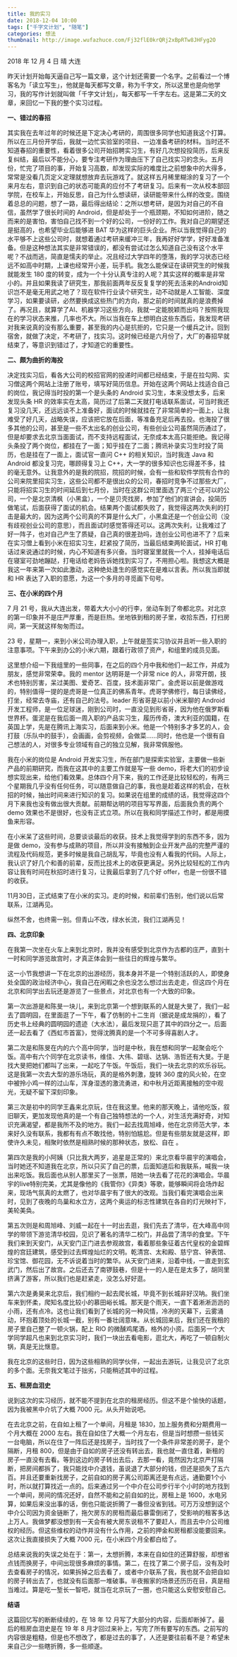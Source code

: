 ```yaml
---
title: 我的实习
date: 2018-12-04 10:00
tags: ["千字文计划", "随笔"]
categories: 想法
thumbnail: http://image.wufazhuce.com/Fj32flE0krQRj2xBpRTw8JHFyg2O
---
```


2018 年 12 月 4 日 晴 大连

昨天计划开始每天逼自己写一篇文章，这个计划还需要一个名字。之前看过一个博客名为「读立写生」，他就是每天都写文章，称为千字文，所以这里也是向他学习，我的写作计划就叫做「千字文计划」，每天都写一千字左右。这是第二天的文章，来回忆一下我的整个实习过程。

**一、错过的春招**

其实我在去年过年的时候还是下定决心考研的，周围很多同学也知道我这个打算。所以在三月份开学后，我就一边忙实验室的项目、一边准备考研的材料。当时还不知道春招的重要性，看着很多公司开始招聘实习生，有好几次想投投简历，后来反复纠结，最后以不能分心，要专注考研作为理由压下了自己找实习的念头。五月份，忙完了项目的事，开始复习高数，却发现实际的难度比之前想象中的大得多，常常是没看几页定义定理就想放弃去玩游戏了。就这样五月稀里糊涂的复习了一个来月左右，意识到自己的状态可能真的应付不了考研复习。后来有一次从校本部回学院，在校车上，开始反思，自己为什么想读研，读研能带来什么样的改变。围绕着总总的问题，想了一路，最后得出结论：之所以想考研，是因为对自己的不自信，虽然学了很长时间的 Android，但是却处于一个瓶颈期，不知如何进阶，随之而来的是害怕，害怕自己找不到一个好的公司，一份好的工作。我对自己的期望还是挺高的，也希望毕业后能够进 BAT 华为这样的巨头企业。所以当我觉得自己的水平够不上这些公司时，就想着通过考研来缓冲三年，我再好好学学，好好准备准备。但是这种想法其实是非常错误的，都没有尝试过怎么知道自己没有这个水平呢？不战而逃，简直是懦夫的举止。况且经过大学四年的堕落，我的学习状态已经远不如高中时期，上课也经常开小差，玩手机。我怎么能保证在读研究生的时候我就能发生 180 度的转变，成为一个十分认真专注的人呢？其实这样的概率是非常小的。并且如果我读了研究生，那我前面两年反反复复学的死去活来的Android知识岂不是毫无用武之地了？现在软件行业读个研究生，动不动就是人工智能、深度学习，如果要读研，必然要换成这些热门的方向，那之前的时间就真的是浪费掉了。再况且，就算学了AI、机器学习这些方向，我就一定能脱颖而出吗？按照我现在的学习状态来推，几率也不大。所以当我在车上想明白这些东西后，我发现考研对我来说真的没有那么重要，甚至我的内心是抗拒的，它只是一个缓兵之计。回到宿舍，就做了决定，不考研了，找实习。这时候已经是六月份了，大厂的春招早就结束了，等意识到错过了，才知道它的重要性。

**二、颇为曲折的海投**

决定找实习后，看各大公司的校招官网的投递时间都已经结束，于是在拉勾网、实习僧这两个网站上注册了账号，填写好简历信息。开始在这两个网站上找适合自己的岗位，我记得当时投的第一个是头条的 Android 实习生，本来没想太多，后来发现头条 HR 的效率实在太高，简历过了后第二天就打电话联系面试，可当时我还复习没几天，还远远谈不上准备好，面试的时候就挂在了非常简单的一面上，让我难受了好几天，战略失误，应该把它放在后面，等准备充足后再去投。也海投了很多其他的公司，甚至是一些不太出名的创业公司，有些创业公司虽然简历通过了，但是却要求去北京当面面试，而不支持远程面试，无奈成本太高只能拒绝。我记得头条投了两个岗位，都挂在了一面；知乎挂在了二面；腾讯补录实习生时投了简历，也是挂在了一面上，面试官一直问 C++ 的相关知识，当时我连 Java 和 Android 都没复习完，哪顾得复习上 C++，大一学的很多知识也忘得差不多，挂的毫无意外。让我意外的是我的院招，院招的时候，会有一些和软件学院有合作的公司来院里招实习生，这些公司都不是很出众的公司，春招时竞争不过那些大厂，只能将招实习生的时间延后到七月份，当时在这群公司里面选了两三个还可以的公司，一个是北京清枫（小黑盒），一个是贝壳找房，参加了他们的宣讲会，投简历做笔试，后面获得了面试的机会。结果两个面试都失败了，我觉得这两次失利的打击是最大的，因为这两个公司真的不算是什么大厂，小黑盒还是一个创业公司（没有歧视创业公司的意思），而且面试时感觉答得还可以。这两次失利，让我难过了好一阵子，也对自己产生了质疑，自己真的很差劲吗，连创业公司也进不了？后来在实习僧上看到小米在招实习生，赶紧投了简历，当最后结束两轮面试，HR 打电话过来说通过的时候，内心不知道有多兴奋。当时寝室里就我一个人，挂掉电话后在寝室可劲地蹦跶，打电话给老妈告诉她找到实习了，不用担心啦。我想这大概是我这一年来第一次如此激动，这种绝处逢生的感觉实在是难以言表。所以我当即就和 HR 表达了入职的意愿，为这一个多月的寻觅画下句号。

**三、在小米的四个月**

7 月 21 号，我从大连出发，带着大大小小的行李，坐动车到了帝都北京。对北京的第一印象并不是庄严厚重，而是巨热。坐地铁到租的房子里，收拾东西，打扫房间，第一天就这样匆匆而过。

23 号，星期一，来到小米公司办理入职，上午就是签实习协议并且听一些入职的注意事项。下午来到办公的小米六期，跟着行政领了资产，和组里的成员见面。

这里想介绍一下我组里的一些同事，在之后的四个月中我和他们一起工作，并成为朋友，感觉非常荣幸。我的 mentor 达明哥是一个非常 nice 的人，非常开朗，技术也特别厉害，呆过美图、爱奇艺、百度，技术面非常广。金虎哥以前是做游戏的，特别值得一提的是虎哥是一位真正的佛系青年。虎哥学佛修行，每日读佛经，打坐，经常去寺庙，还有自己的法号。leader 形省哥是以前小米米聊的 Android 开发工程师，是一位足球迷，刚到公司时，一直没见到形省哥，因为他在俄罗斯看世界杯。蛋泥是在我后面一周入职的产品实习生，履历传奇，澳大利亚的国籍，在英国上学，先是在腾讯上海实习，后面来到小米。他是一个特别多才多艺的人，会打鼓（乐队中的鼓手），会画画，会剪视频，会做菜......同时，他也是一个很有自己想法的人，对很多专业领域有自己的独立见解，我非常佩服他。

我在小米的岗位是 Android 开发实习生，所在部门是探索实验室，主要做一些新产品的前期研究，而我在这其中的主要工作就是写一些 demo，将老大们的初步设想实现出来，给他们看效果。总体四个月下来，我的工作还是比较轻松的，有两三个星期我几乎没有任何任务，可以随意做自己的事，我也是趁着这样的机会，在秋招的时候，抽出时间来进行知识的复习。如果说在组里的成绩的话，我觉得这四个月下来我也没有做出很大贡献。前期帮达明的项目写写界面，后面我负责的两个 demo 效果也不是很好，也没有正式立项。所以在我和同学描述工作时，都是用摸鱼来形容。

在小米呆了这些时间，总要谈谈最后的收获。技术上我觉得学到的东西不多，因为是做 demo，没有参与成熟的项目，所以并没有接触到企业开发产品的完整严谨的流程及代码规范，更多时候是我自己胡乱写，毕竟也没有人看我的代码。人际上，我认识了好几个和善的前辈，反而比技术上的收获更满足。另外比较轻松的工作内容让我有时间在秋招时进行复习，让我最后拿到了几个好 offer，也是一份很不错的收获。

11月30日，正式结束了在小米的实习。走的时候，和前辈们告别，他们说以后常联系，江湖再见。

纵然不舍，也终需一别。但青山不改，绿水长流，我们江湖再见！

**四、北京印象**

在我第一次坐在火车上来到北京时，我并没有感受到北京作为古都的庄严，直到十一时和同学游览故宫时，才真正体会到一些往日的辉煌与繁华。

这一小节我想讲一下在北京的出游经历，我本身并不是一个特别活跃的人，即使身处全国的政治经济中心，我自己在闲暇之余也没怎么想过出去走走，但这四个月在北京和同学出去玩还是游览了一些景点，对北京也有一个大致的印象。

第一次出游是和陈旻一块儿，来到北京第一个想到联系的人就是大旻了，我们一起去了圆明园，在里面逛了一下午，看了仿制的十二生肖（据说是成龙捐的），看了历史书上经典的圆明园的遗迹（大水法），最后发现只逛了其中的四分之一。后面还一起去看了《西虹市首富》，觉得沈腾真的是一个不可多得喜剧人才。

第二次是和陈旻在内的六个高中同学，当时是中秋，我在想和同学一起聚会吃个饭。高中有六个同学在北京读书，维佳、大伟、碧瑶、达锅、浩哲还有大旻。于是找大旻把她们都叫了出来，一起吃了午饭。午饭后，我们一块去北京的欢乐谷玩。这是我第一次去大型的游乐场玩，真的是格外刺激，旋转 360 度的风火轮，在空中被拎小鸡一样的过山车，浑身湿透的激流勇进，和中秋月近距离接触的空中观光，无疑不留下深刻印象。

第三次是初中的同学王鑫来北京玩，住在我这里。他来的那天晚上，请他吃饭，叙旧聊天，更加发现他真的是一个有自己独特想法的一个人，对生活充满好奇，对知识充满渴望，都是我所不及的地方。我们一起去找周旭峰，他在北京师范大学，本来好久没有联系，我都有有点不敢找他，特别怕尴尬。但是有些朋友就是这样，即使许久未见，相聚时依然是相熟时候的那种状态，放松、自在 。

第四次是我的小阿姨（只比我大两岁，追星是正常的）来北京看华晨宇的演唱会，当时她还不知道我在北京，所以只买了自己的票，后面知道后和我联系，喊我一块出来吃饭。我后面也从别人那里买了一张票，陪她一块去看了花花的演唱会。华晨宇的live特别完美，尤其是像他的《我管你》《异类》等歌，能够瞬间将会场炸起来，现场气氛真的太燃了，也对华晨宇有了很大的改观。当我们看完演唱会出来时，见到了夜晚的鸟巢和水立方，这两个奥运的标志性建筑在各自的灯光映衬下，美轮美奂。

第五次则是和周旭峰、刘威一起在十一时出去逛，我们先去了清华，在大峰高中同学的带领下游览清华校园，见识了著名的清华二校门，并品尝了清华的食堂。下午我们来到天安门，从天安门正门进去参观故宫，看着那些象征着古代皇权的金碧辉煌的宫廷建筑，感受到过去辉煌灿烂的文明。乾清宫、太和殿、慈宁宫、钟表馆、珍宝馆、御花园，无不诉说着当时的繁华。从天安门进来，沿着中线，一直走到玄武门，然后出了故宫。之后还去了南锣鼓巷，但是十一的人是在是太多了，胡同里挤满了游客，所以我们也是赶紧走，没怎么好好逛。

第六次是勇昊来北京后，我们相约一起去爬长城，毕竟不到长城非好汉呐。我们坐车来到怀柔，爬知名度比较小的慕田峪长城。那天是个雨天，一直下着淅淅沥沥的小雨，还有点冷。这也让我们看到了长城的另一种风情，冷冽的天幕下，云雾涌动，环抱着顶处的长城一截，别有一番壮阔意味。从长城回来后，我们还在我租的房子里自己整了一顿火锅，配上 RIO 的微醺鸡尾酒，格外的小资。后面另一个大学同学超凡也来到北京实习时，我们一块出去看电影，逛北大，再吃了一顿自制火锅，真是无比惬意。

我在北京的这些时日，因为这些相熟的同学伙伴，一起出去游玩，让我见识了北京的多个面。无奈我文笔过于拙劣，只能稍述其中的过程。

**五、租房血泪史**

说到这次的实习经历，就不能不提到在北京的租房经历。但这不是个愉快的话题，因为我被黑中介坑了大概 7000 元。从头开始说吧。

在去北京之前，在自如上租了一个单间，月租是 1830，加上服务费和分期费用一个月大概在 2000 左右。我在自如住了大概一个月左右，但是当时想攒一些钱买一台电脑，所以在住了一阵后还是找房子，当时找了一个条件非常差的房子，是个隔断，月租 800，但是由于自如的房子还没有转出去，我也就一直住着，新租的房子一直没有去看。等到这边的房子转出去后，去那一看，竟然因为北京严打隔断，把房间都拆了，我只能找中介退钱，虽说退了大部分的钱，但还是损失了五六百。并且还要重新找房子，之前自如的房子离公司距离还是有点远，通勤要1个小时，所以就打算找近一点的。后来通过另一个中介在公司步行半个小时的地方找到一个单间，房间的情况还好，自然不能和之前自如的比，房租上是 1600，水电另算，如果后来没出事的话，倒也只能说折腾了一番但没省到钱。可万万没想到这个中介公司因为资金链断了，拖欠房东的房租而最后暴雷倒闭了，受影响的租客多达上万人。我做梦都没想到有一天会有被大房东说租不了要赶人，而且去中介公司维权的经历。但这些维权的动作并没有什么作用，之前的押金和房租都没能要回来。这次让我直接损失了大概 7000 元，在小米四个月全都白给了。

总结来说我的失误之处在于：第一，太想折腾，本来在自如住的还算舒服，却想省点钱而换房子，中间出现很多麻烦的事情。第二，在找了第二个房子后，没有及时去查看房子的情况，如果拆掉之后去看了，或者中介联系了我，我也就不会把自如的房子转出去了，也就没有后面那一堆破事。半夜搬家的场景还历历在目，真是相当难过。算是吃一堑长一智吧，就当在北京玩了一圈，也只能这么安慰安慰自己。

**结语**

这篇回忆写的断断续续的，在 18 年 12 月写了大部分的内容，后面却断掉了。最后的租房血泪史是在 19 年 8 月才回过来补上，写完了所有要写的东西。之前写的内容很是粗糙，但是也不想改了，都是过去的事了，人还是要往前看不是？希望未来自己少一些瞎折腾，多一些顺遂。

